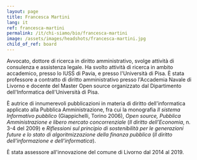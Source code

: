 ```yaml
---
layout: page
title: Francesca Martini
lang: it
ref: francesca-martini
permalink: /it/chi-siamo/bio/francesca-martini
image: /assets/images/headshots/francesca-martini.jpg
child_of_ref: board
---
```


Avvocato, dottore di ricerca in diritto amministrativo, svolge attività di consulenza e assistenza legale. Ha svolto attività di ricerca in ambito accademico, presso lo IUSS di Pavia, e presso l'Università di Pisa. È stata professore a contratto di diritto amministrativo presso l'Accademia Navale di Livorno e docente del Master Open source organizzato dal Dipartimento dell'Informatica dell'Università di Pisa.

È autrice di innumerevoli pubblicazioni in materia di diritto dell'informatica applicato alla Pubblica Amministrazione, fra cui la  monografia *Il sistema Informativo pubblico* (Giappichelli, Torino 2006), *Open source, Pubblica Amministrazione e libero mercato concorrenziale* (*Il diritto dell’Economia*, n. 3-4 del 2009) e *Riflessioni sul principio di sostenibilità per le generazioni future e lo stato di algoritmizzazione della finanza pubblica* (*Il diritto dell'informazione e dell’informatica*).

È stata assessore all'innovazione del comune di Livorno dal 2014 al 2019.
